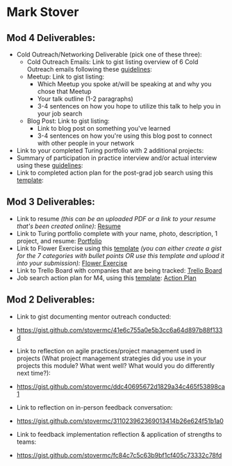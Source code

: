 # Mark Stover

## Mod 4 Deliverables:
* Cold Outreach/Networking Deliverable (pick one of these three):
    * Cold Outreach Emails: Link to gist listing overview of 6 Cold Outreach emails following these [guidelines](https://github.com/turingschool/career-development-curriculum/blob/master/module_four/cold_outreach_deliverable_guidelines.md):
    * Meetup: Link to gist listing: 
      * Which Meetup you spoke at/will be speaking at and why you chose that Meetup
      * Your talk outline (1-2 paragraphs)
      * 3-4 sentences on how you hope to utilize this talk to help you in your job search
    * Blog Post: Link to gist listing:
       * Link to blog post on something you've learned
       * 3-4 sentences on how you're using this blog post to connect with other people in your network 
* Link to your completed Turing portfolio with 2 additional projects: 
* Summary of participation in practice interview and/or actual interview using these [guidelines](https://github.com/turingschool/career-development-curriculum/blob/master/module_four/interview_practice_reflection_guidelines.md):
* Link to completed action plan for the post-grad job search using this [template](https://github.com/turingschool/career-development-curriculum/blob/master/module_four/post_grad_plan.md): 

## Mod 3 Deliverables:

* Link to resume *(this can be an uploaded PDF or a link to your resume that's been created online)*:
[Resume](https://resume.creddle.io/resume/bq9hc7cmlx8)
* Link to Turing portfolio complete with your name, photo, description, 1 project, and resume:
[Portfolio](https://www.turing.io/alumni/mark-stover)
* Link to Flower Exercise using this [template](https://github.com/turingschool/career-development-curriculum/blob/master/files/Career%20Unit%20-%20The%20Flower%20Diagram.pdf) *(you can either create a gist for the 7 categories with bullet points OR use this template and upload it into your submission):*
[Flower Exercise](https://gist.github.com/stovermc/24af4ec29d0e816f50a167b6f5ab7e49)
* Link to Trello Board with companies that are being tracked: 
[Trello Board](https://trello.com/b/fQkJpaFD/mark-stover-job-search)
* Job search action plan for M4, using this [template](https://github.com/turingschool/career-development-curriculum/blob/master/module_three/mod_4_action_plan_template.md):
[Action Plan](https://gist.github.com/stovermc/1bee7643172f2f57a78afeae44dc5446)

## Mod 2 Deliverables:
* Link to gist documenting mentor outreach conducted:

* https://gist.github.com/stovermc/41e6c755a0e5b3cc6a64d897b88f133d



* Link to reflection on agile practices/project management used in projects (What project management strategies did you use in your projects this module? What went well? What would you do differently next time?):

* https://gist.github.com/stovermc/ddc40695672d1829a34c465f53898ca1

* Link to reflection on in-person feedback conversation:

* https://gist.github.com/stovermc/311023962369013414b26e624f51b1a0

* Link to feedback implementation reflection & application of strengths to teams:

* https://gist.github.com/stovermc/fc84c7c5c63b9bf1cf405c73332c78fd
